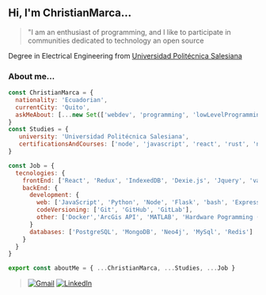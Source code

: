 ## Hi, I'm ChristianMarca...
> "I am an enthusiast of programming, and I like to participate in communities dedicated to technology an open source

Degree in Electrical Engineering from <a href="https://www.ups.edu.ec/">Universidad Politécnica Salesiana</a>

### About me...  

```js
const ChristianMarca = {
  nationality: 'Ecuadorian',
  currentCity: 'Quito',
  askMeAbout: [...new Set(['webdev', 'programming', 'lowLevelProgramming', 'music', 'fullStackDevelopment'])]
}
const Studies = {
   university: 'Universidad Politécnica Salesiana',
   certificationsAndCourses: ['node', 'javascript', 'react', 'rust', 'neo4j', 'postgres', 'redis']
}

const Job = {
  tecnologies: {
    frontEnd: ['React', 'Redux', 'IndexedDB', 'Dexie.js', 'Jquery', 'vanilla JS99', 'HTML5', 'CSS3', 'Material-UI', 'leaflet.js']
    backEnd: {
      development: {
        web: ['JavaScript', 'Python', 'Node', 'Flask', 'bash', 'Express.js', 'GraphQL', 'REST', 'Cypress', 'Cypher', 'NestJs'],
        codeVersioning: ['Git', 'GitHub', 'GitLab'],
        other: ['Docker','ArcGis API', 'MATLAB', 'Hardware Pogramming (C and Assembler)']
      } 
      databases: ['PostgreSQL', 'MongoDB', 'Neo4j', 'MySql', 'Redis']
    }
  }
}

export const aboutMe = { ...ChristianMarca, ...Studies, ...Job }
```

> <a href="mailto:cmarcag@gmail.com"><img src="https://img.shields.io/badge/-Gmail-c14438?style=flat-square&logo=Gmail&logoColor=white&link=mailto:souvikghosh199831@gmail.com" alt="Gmail"></a>
> <a href="https://www.linkedin.com/in/christianmarcag/?originalSubdomain=in"><img src="https://img.shields.io/badge/LinkedIn-%230077B5.svg?&style=flat-square&logo=linkedin&logoColor=white" alt="LinkedIn"></a>
